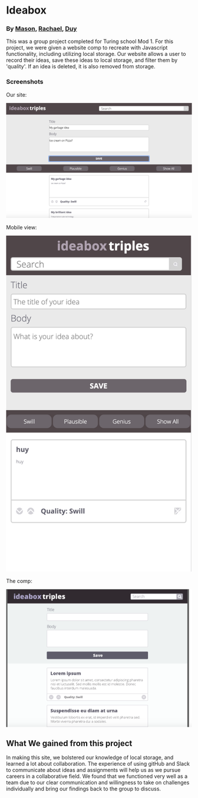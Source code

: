 # Ideabox
### By [Mason](https://github.com/francepack), [Rachael](https://github.com/rdren0), [Duy](https://github.com/Rosebud303)

This was a group project completed for Turing school Mod 1. For this project, we were given a website comp to recreate with Javascript functionality, including utilizing local storage. Our website allows a user to record their ideas, save these ideas to local storage, and filter them by 'quality'. If an idea is deleted, it is also removed from storage.

### Screenshots
Our site:

![ideabox](images/Ouridea.png)

Mobile view:

![ideabox](new.png)

The comp:

![ideabox](images/ideaboxcomp.png)

## What We gained from this project
In making this site, we bolstered our knowledge of local storage, and learned a lot about collaboration. The experience of using gitHub and Slack to communicate about ideas and assignments will help us as we pursue careers in a collaborative field. We found that we functioned very well as a team due to our clear communication and willingness to take on challenges individually and bring our findings back to the group to discuss.
